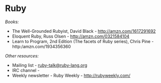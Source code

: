 Ruby
====

*Books:*

- The Well-Grounded Rubyist, David Black - http://amzn.com/1617291692
- Eloquent Ruby, Russ Olsen - http://amzn.com/0321584104
- Learn to Program, 2nd Edition (The facets of Ruby series), Chris Pine - http:/amzn.com/1934356360

*Other resources:*

- Mailing list - ruby-talk@ruby-lang.org
- IRC channel -
- Weekly newsletter - Ruby Weekly - http://rubyweekly.com/
